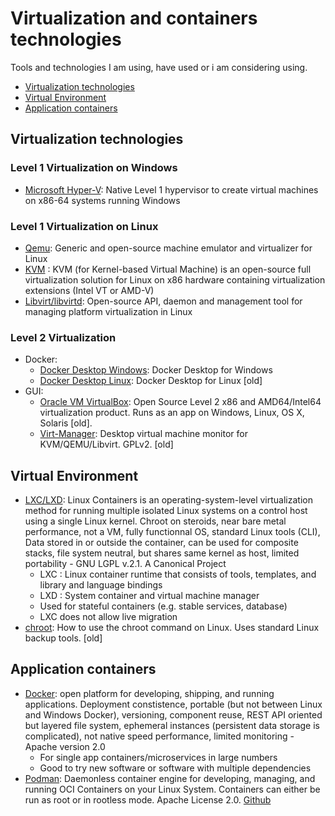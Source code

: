 # Virtualization and containers technologies

Tools and technologies I am using, have used or i am considering using.

- [Virtualization technologies](https://github.com/dheurtev/dheurtev/blob/main/virtualization-containers.md#virtualization-technologies)
- [Virtual Environment](https://github.com/dheurtev/dheurtev/blob/main/virtualization-containers.md#virtual-environment)
- [Application containers](https://github.com/dheurtev/dheurtev/blob/main/virtualization-containers.md#application-containers)

## Virtualization technologies ##
### Level 1 Virtualization on Windows ###
- [Microsoft Hyper-V](https://docs.microsoft.com/en-us/virtualization/hyper-v-on-windows/quick-start/enable-hyper-v): Native Level 1 hypervisor to create virtual machines on x86-64 systems running Windows
### Level 1 Virtualization on Linux ###
- [Qemu](https://www.qemu.org/): Generic and open-source machine emulator and virtualizer for Linux
- [KVM](https://www.linux-kvm.org/page/Main_Page) : KVM (for Kernel-based Virtual Machine) is an open-source full virtualization solution for Linux on x86 hardware containing virtualization extensions (Intel VT or AMD-V)
- [Libvirt/libvirtd](https://libvirt.org/): Open-source API, daemon and management tool for managing platform virtualization in Linux
### Level 2 Virtualization ###
- Docker:
  * [Docker Desktop Windows](https://docs.docker.com/desktop/install/windows-install/): Docker Desktop for Windows
  * [Docker Desktop Linux](https://docs.docker.com/desktop/install/linux-install/): Docker Desktop for Linux [old]
- GUI:
  * [Oracle VM VirtualBox](https://www.virtualbox.org/): Open Source Level 2 x86 and AMD64/Intel64 virtualization product. Runs as an app on Windows, Linux, OS X, Solaris [old].
  * [Virt-Manager](https://virt-manager.org/): Desktop virtual machine monitor for KVM/QEMU/Libvirt. GPLv2. [old]

## Virtual Environment ##
- [LXC/LXD](https://linuxcontainers.org/): Linux Containers is an operating-system-level virtualization method for running multiple isolated Linux systems on a control host using a single Linux kernel. Chroot on steroids, near bare metal performance, not a VM, fully functionnal OS, standard Linux tools (CLI), Data stored in or outside the container, can be used for composite stacks, file system neutral, but shares same kernel as host, limited portability - GNU LGPL v.2.1. A Canonical Project
  * LXC : Linux container runtime that consists of tools, templates, and library and language bindings
  * LXD : System container and virtual machine manager
  * Used for stateful containers (e.g. stable services, database)
  * LXC does not allow live migration
- [chroot](https://www.howtogeek.com/441534/how-to-use-the-chroot-command-on-linux/): How to use the chroot command on Linux. Uses standard Linux backup tools. [old]

## Application containers ##
- [Docker](https://www.docker.com/): open platform for developing, shipping, and running applications. Deployment constistence, portable (but not between Linux and Windows Docker), versioning, component reuse, REST API oriented but layered file system, ephemeral instances (persistent data storage is complicated), not native speed performance, limited monitoring - Apache version 2.0
  * For single app containers/microservices in large numbers
  * Good to try new software or software with multiple dependencies 
- [Podman](https://podman.io/): Daemonless container engine for developing, managing, and running OCI Containers on your Linux System. Containers can either be run as root or in rootless mode. Apache License 2.0. [Github](https://github.com/containers/podman)

